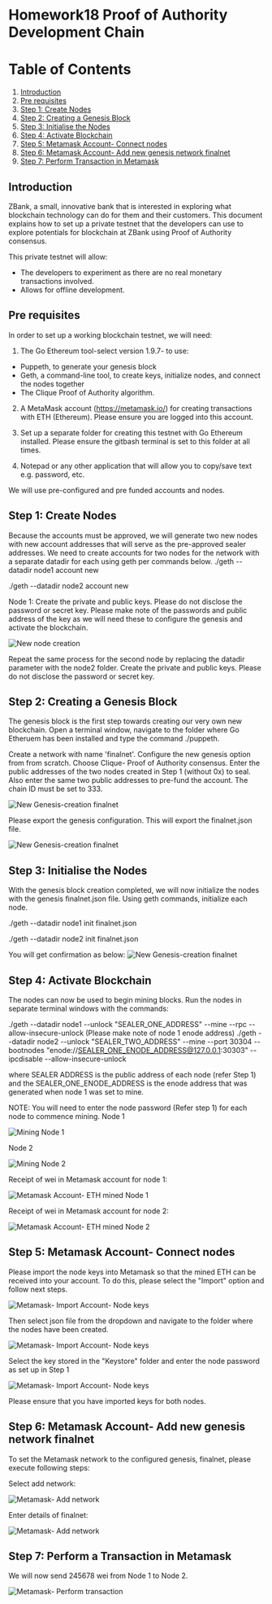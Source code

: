 # Homework18 Proof of Authority Development Chain

# Table of Contents
1. [Introduction](#Introduction)
2. [Pre requisites](#Paragraph1)
3. [Step 1: Create Nodes](#Paragraph2)
4. [Step 2: Creating a Genesis Block](#Paragraph3) 
5. [Step 3: Initialise the Nodes](#Paragraph4) 
6. [Step 4: Activate Blockchain](#Paragraph5) 
7. [Step 5: Metamask Account- Connect nodes](#Paragraph6) 
8. [Step 6: Metamask Account- Add new genesis network finalnet](#Paragraph7) 
9. [Step 7: Perform Transaction in Metamask](#Paragraph8) 

## Introduction <a name="Introduction"></a>
ZBank, a small, innovative bank that is interested in exploring what blockchain technology can do for them and their customers. This document explains how to set up a private testnet that the developers can use to explore potentials for blockchain at ZBank using Proof of Authority consensus.

This private testnet will allow:
- The developers to experiment as there are no real monetary transactions involved.
- Allows for offline development.


## Pre requisites <a name="paragraph1"></a>

In order to set up a working blockchain testnet, we will need:

1. The Go Ethereum tool-select version 1.9.7- to use:
- Puppeth, to generate your genesis block
- Geth, a command-line tool, to create keys, initialize nodes, and connect the nodes together
- The Clique Proof of Authority algorithm.

2. A MetaMask account (https://metamask.io/) for creating transactions with ETH (Ethereum). Please ensure you are logged into this account.

3. Set up a separate folder for creating this testnet with Go Ethereum installed. Please ensure the gitbash terminal is set to this folder at all times.

4. Notepad or any other application that will allow you to copy/save text e.g. password, etc.

We will use pre-configured and pre funded accounts and nodes.

## Step 1: Create Nodes <a name="paragraph2"></a>

Because the accounts must be approved, we will generate two new nodes with new account addresses that will serve as the pre-approved sealer addresses. We need to create accounts for two nodes for the network with a separate datadir for each using geth per commands below. 
./geth --datadir node1 account new

./geth --datadir node2 account new

Node 1: Create the private and public keys. Please do not disclose the password or secret key. Please make note of the passwords and public address of the key as we will need these to configure the genesis and activate the blockchain.

![New node creation](https://github.com/Renumelb/HW18/blob/main/Screenshots/Node%20creation.PNG)


Repeat the same process for the second node by replacing the datadir parameter with the node2 folder. Create the private and public keys. Please do not disclose the password or secret key.


## Step 2: Creating a Genesis Block <a name="paragraph3"></a>


The genesis block is the first step towards creating our very own new blockchain. Open a terminal window, navigate to the folder where Go Etheruem has been installed and type the command ./puppeth.

Create a network with name 'finalnet'. Configure the new genesis option from from scratch. Choose Clique- Proof of Authority consensus. Enter the public addresses of the two nodes created in Step 1 (without 0x) to seal. Also enter the same two public addresses to pre-fund the account. The chain ID must be set to 333.

![New Genesis-creation finalnet](https://github.com/Renumelb/HW18/blob/main/Screenshots/Finalgenesis.PNG)

Please export the genesis configuration. This will export the finalnet.json file.


![New Genesis-creation finalnet](https://github.com/Renumelb/HW18/blob/main/Screenshots/finalnetjason.PNG)


## Step 3: Initialise the Nodes <a name="paragraph4"></a>

With the genesis block creation completed, we will now initialize the nodes with the genesis finalnet.json file. Using geth commands, initialize each node.

./geth --datadir node1 init finalnet.json

./geth --datadir node2 init finalnet.json

You will get confirmation as below:
![New Genesis-creation finalnet](https://github.com/Renumelb/HW18/blob/main/Screenshots/node%20initilisation.PNG)


## Step 4: Activate Blockchain <a name="paragraph5"></a>

The nodes can now be used to begin mining blocks. Run the nodes in separate terminal windows with the commands:

./geth --datadir node1 --unlock "SEALER_ONE_ADDRESS" --mine --rpc --allow-insecure-unlock (Please make note of node 1 enode address)
./geth --datadir node2 --unlock "SEALER_TWO_ADDRESS" --mine --port 30304 --bootnodes "enode://SEALER_ONE_ENODE_ADDRESS@127.0.0.1:30303" --ipcdisable --allow-insecure-unlock

where SEALER ADDRESS is the public address of each node (refer Step 1) and
the SEALER_ONE_ENODE_ADDRESS is the enode address that was generated when node 1 was set to mine.

NOTE: You will need to enter the node password (Refer step 1) for each node to commence mining.
Node 1

![Mining Node 1](https://github.com/Renumelb/HW18/blob/main/Screenshots/Node1mining.PNG)

Node 2

![Mining Node 2](https://github.com/Renumelb/HW18/blob/main/Screenshots/Node2mining.PNG)

Receipt of wei in Metamask account for node 1:

![Metamask Account- ETH mined Node 1](https://github.com/Renumelb/HW18/blob/main/Screenshots/Metamask%20node1.PNG)

Receipt of wei in Metamask account for node 2:

![Metamask Account- ETH mined Node 2](https://github.com/Renumelb/HW18/blob/main/Screenshots/Metamasknode2.PNG)

## Step 5: Metamask Account- Connect nodes  <a name="paragraph6"></a>


Please import the node keys into Metamask so that the mined ETH can be received into your account. To do this, please select the "Import" option and follow next steps.

![Metamask- Import Account- Node keys](https://github.com/Renumelb/HW18/blob/main/Screenshots/Metamaskimport1.PNG)


Then select json file from the dropdown and navigate to the folder where the nodes have been created. 

![Metamask- Import Account- Node keys](https://github.com/Renumelb/HW18/blob/main/Screenshots/Metamaskimport2.PNG)

Select the key stored in the "Keystore" folder and enter the node password as set up in Step 1

![Metamask- Import Account- Node keys](https://github.com/Renumelb/HW18/blob/main/Screenshots/metamaskimport3.PNG)

Please ensure that you have imported keys for both nodes.

## Step 6: Metamask Account- Add new genesis network finalnet  <a name="paragraph7"></a>

To set the Metamask network to the configured genesis, finalnet, please execute following steps:

Select add network:

![Metamask- Add network](https://github.com/Renumelb/HW18/blob/main/Screenshots/metamaskaddnetwork1.PNG)

Enter details of finalnet:

![Metamask- Add network](https://github.com/Renumelb/HW18/blob/main/Screenshots/Metamaskaddnetwork2.PNG)


## Step 7: Perform a Transaction in Metamask  <a name="paragraph8"></a>

We will now send 245678 wei from Node 1 to Node 2.

![Metamask- Perform transaction](https://github.com/Renumelb/HW18/blob/main/Screenshots/Send%20txn.PNG)

